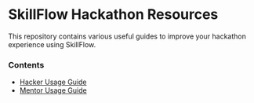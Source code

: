 # SkillFlow Hackathon Resources

This repository contains various useful guides to improve your hackathon experience using SkillFlow.

### Contents
- [Hacker Usage Guide](guides/hacker-setup.md)
- [Mentor Usage Guide](guides/mentor-setup.md)
